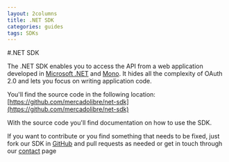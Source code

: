 ```yaml
---
layout: 2columns
title: .NET SDK
categories: guides
tags: SDKs
---
```



#.NET SDK

The .NET SDK enables you to access the API from a web application developed in [Microsoft .NET](http://www.microsoft.com/net) and [Mono](http://www.mono-project.com).
It hides all the complexity of OAuth 2.0 and lets you focus on writing application code.

You'll find the source code in the following location: [https://github.com/mercadolibre/net-sdk](https://github.com/mercadolibre/net-sdk)

With the source code you'll find documentation on how to use the SDK.
    
If you want to contribute or you find something that needs to be fixed, just fork our SDK in [GitHub](https://github.com/mercadolibre/net-sdk) and pull requests as needed or get in touch through our [contact](/discuss) page
